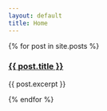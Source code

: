 ```yaml
---
layout: default
title: Home
---
```


<div class="posts">
{% for post in site.posts %}
<h3><a href="{{ post.url | prepend: site.baseurl }}">{{ post.title }}</a></h3>

{{ post.excerpt }}

{% endfor %}
</div>
